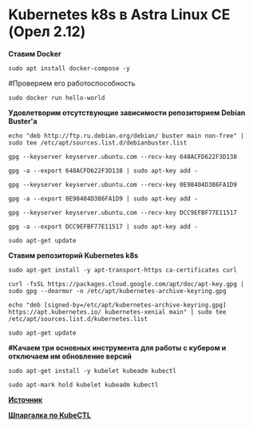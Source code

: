 # Kubernetes k8s в Astra Linux CE (Орел 2.12)

**Ставим Docker**

	sudo apt install docker-compose -y

#Проверяем его работоспособность

	sudo docker run hello-world

**Удовлетворим отсутствующие зависимости репозиторием Debian Buster'а**

	echo "deb http://ftp.ru.debian.org/debian/ buster main non-free" | sudo tee /etc/apt/sources.list.d/debianbuster.list

	gpg --keyserver keyserver.ubuntu.com --recv-key 648ACFD622F3D138

	gpg -a --export 648ACFD622F3D138 | sudo apt-key add -

	gpg --keyserver keyserver.ubuntu.com --recv-key 0E98404D386FA1D9

	gpg -a --export 0E98404D386FA1D9 | sudo apt-key add -

	gpg --keyserver keyserver.ubuntu.com --recv-key DCC9EFBF77E11517

	gpg -a --export DCC9EFBF77E11517 | sudo apt-key add -

	sudo apt-get update

**Ставим репозиторий Kubernetes k8s**

	sudo apt-get install -y apt-transport-https ca-certificates curl

	curl -fsSL https://packages.cloud.google.com/apt/doc/apt-key.gpg | sudo gpg --dearmor -o /etc/apt/kubernetes-archive-keyring.gpg

	echo "deb [signed-by=/etc/apt/kubernetes-archive-keyring.gpg] https://apt.kubernetes.io/ kubernetes-xenial main" | sudo tee /etc/apt/sources.list.d/kubernetes.list

	sudo apt-get update

**#Качаем три основных инструмента для работы с кубером и отключаем им обновление версий**

	sudo apt-get install -y kubelet kubeadm kubectl

	sudo apt-mark hold kubelet kubeadm kubectl

[**Источник**](https://kubernetes.io/docs/setup/production-environment/tools/kubeadm/install-kubeadm/)

[**Шпаргалка по KubeCTL**](https://kubernetes.io/ru/docs/reference/kubectl/cheatsheet/)

